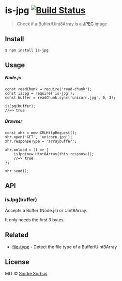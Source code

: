 is-jpg [![Build Status](https://travis-ci.org/sindresorhus/is-jpg.svg?branch=master)](https://travis-ci.org/sindresorhus/is-jpg)
================================================================================================================================

> Check if a Buffer/Uint8Array is a [JPEG](https://en.wikipedia.org/wiki/JPEG) image

Install
-------

    $ npm install is-jpg

Usage
-----

##### Node.js

    const readChunk = require('read-chunk');
    const isJpg = require('is-jpg');
    const buffer = readChunk.sync('unicorn.jpg', 0, 3);

    isJpg(buffer);
    //=> true

##### Browser

    const xhr = new XMLHttpRequest();
    xhr.open('GET', 'unicorn.jpg');
    xhr.responseType = 'arraybuffer';

    xhr.onload = () => {
        isJpg(new Uint8Array(this.response));
        //=> true
    };

    xhr.send();

API
---

### isJpg(buffer)

Accepts a Buffer (Node.js) or Uint8Array.

It only needs the first 3 bytes.

Related
-------

-   [file-type](https://github.com/sindresorhus/file-type) - Detect the file type of a Buffer/Uint8Array

License
-------

MIT © [Sindre Sorhus](https://sindresorhus.com)
